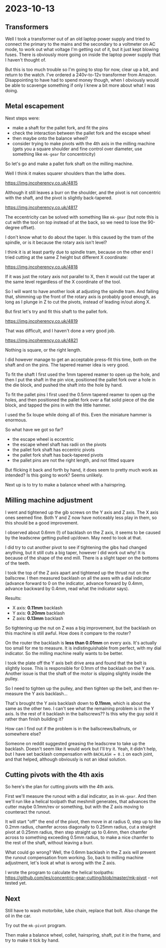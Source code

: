# 2023-10-13

## Transformers

Well I took a transformer out of an old laptop power supply and tried to connect the primary to the mains and the secondary
to a voltmeter on AC mode, to work out what voltage I'm getting out of it, but it just kept blowing fuses. There is obviously
more going on inside the laptop power supply that I haven't thought of.

But this is too much trouble so I'm going to stop for now, clear up a bit, and return to the watch. I've ordered a 240v-to-12v
transformer from Amazon. Disappointing to have had to spend money though, when I obviously would be able to scavenge something
if only I knew a bit more about what I was doing.

## Metal escapement

Next steps were:

* make a shaft for the pallet fork, and fit the pins
* check the interaction between the pallet fork and the escape wheel
* then maybe onto the balance wheel?
* consider trying to make pivots with the 4th axis in the milling machine (gets you a square shoulder and fine control over diameter, use something like `mk-gear` for concentricity)

So let's go and make a pallet fork shaft on the milling machine.

Well I think it makes squarer shoulders than the lathe does.

https://img.incoherency.co.uk/4815

Although it still leaves a burr on the shoulder, and the pivot is not concentric with the shaft, and the pivot is slightly back-tapered.

https://img.incoherency.co.uk/4817

The eccentricity can be solved with something like `mk-gear` (but note this is cut with the tool on top instead of at the back, so we
need to lose the 90-degree offset).

I don't know what to do about the taper. Is this caused by the tram of the spindle, or is it because the rotary axis isn't level?

I think it is at least partly due to spindle tram, because on the other end I tried cutting at the same Z height but different X
coordinate:

https://img.incoherency.co.uk/4818

If it was just the rotary axis not parallel to X, then it would cut the taper at the same level regardless of the X coordinate of the tool.

So I will want to have another look at adjusting the spindle tram. And failing that, shimming up the front of the rotary axis is probably good
enough, as long as I plunge in Z to cut the pivots, instead of leading in/out along X.

But first let's try and fit this shaft to the pallet fork.

https://img.incoherency.co.uk/4819

That was difficult, and I haven't done a very good job.

https://img.incoherency.co.uk/4821

Nothing is square, or the right length.

I did however manage to get an acceptable press-fit this time, both on the shaft and on the pins. The tapered reamer
idea is very good.

To fit the shaft I first used the 1mm tapered reamer to open up the hole, and then I put the shaft in the pin vice, positioned
the pallet fork over a hole in the die block, and pushed the shaft into the hole by hand.

To fit the pallet pins I first used the 0.5mm tapered reamer to open up the holes, and then positioned the pallet fork over a flat
solid piece of the die block, and tapped the pins in with the little hammer.

I used the 5x loupe while doing all of this. Even the miniature hammer is enormous.

So what have we got so far?

* the escape wheel is eccentric
* the escape wheel shaft has radii on the pivots
* the pallet fork shaft has eccentric pivots
* the pallet fork shaft has back-tapered pivots
* the pallet pins are not the right length, and not fitted square

But flicking it back and forth by hand, it does seem to pretty much work as intended? Is this going to work? Seems unlikely.

Next up is to try to make a balance wheel with a hairspring.

## Milling machine adjustment

I went and tightened up the gib screws on the Y axis and Z axis. The X axis ones seemed fine. Both Y and Z now have noticeably
less play in them, so this should be a good improvement.

I observed about 0.6mm (!) of backlash on the Z axis, it seems to be caused by the leadscrew getting pulled up/down. May need
to look at that.

I did try to cut another pivot to see if tightening the gibs had changed anything, but it still cuts a big taper, however I did
work out why! It is because of the shape of the end mill. There is a slight taper on the bottoms of the teeth.

I took the top of the Z axis apart and tightened up the thrust nut on the ballscrew. I then measured backlash on all the
axes with a dial indicator (advance forward to 0 on the indicator, advance forward by 0.4mm, advance backward by 0.4mm, read
what the indicator says).

Results:

* X axis: **0.11mm** backlash
* Y axis: **0.20mm** backlash
* Z axis: **0.13mm** backlash

So tightening up the nut on Z was a big improvement, but the backlash on this machine is still awful. How does it
compare to the router?

On the router the backlash is **less than 0.01mm** on every axis. It's actually too small for me to measure. It is
indistinguishable from perfect, with my dial indicator. So the milling machine really wants to be better.

I took the plate off the Y axis belt drive area and found that the belt is slightly loose. This is responsible for
0.1mm of the backlash on the Y axis. Another issue is that the shaft of the motor is slipping slightly inside
the pulley.

So I need to tighten up the pulley, and then tighten up the belt, and then re-measure the Y axis backlash...

That's brought the Y axis backlash down to **0.11mm**, which is about the same as the other two. I can't see
what the remaining problem is in the Y axis. Is the rest of it backlash in the ballscrews?? Is this why the guy
sold it rather than finish building it?

How can I find out if the problem is in the ballscrews/ballnuts, or somewhere else?

Someone on reddit suggested greasing the leadscrew to take up the backlash. Doesn't seem like it would work but I'll try it.
Yeah, it didn't help, but I have set backlash compensation with `BACKLASH = 0.1` on each joint, and that helped, although obviously is not
an ideal solution.

## Cutting pivots with the 4th axis

So here's the plan for cutting pivots with the 4th axis.

First we'll measure the runout with a dial indicator, as in `mk-gear`. And then we'll run like a helical toolpath
that meshmill generates, that advances the cutter maybe 0.1mm/rev or something, but with the Z axis moving to
counteract the runout.

It will start "off" the end of the pivot, then move in at radius 0, step up to like 0.2mm radius, chamfer across
diagonally to 0.25mm radius, cut a straight pivot at 0.25mm radius, then step straight up to 0.4mm, then chamfer across
to something exceeding 0.5mm radius, to make a nice chamfer to the rest of the shaft, without leaving a burr.

What could go wrong? Well, the 0.6mm backlash in the Z axis will prevent the runout compensation from working. So, back
to milling machine adjustment, let's look at what is wrong with the Z axis.

I wrote the program to calculate the helical toolpaths: https://github.com/jes/concentric-gear-cutting/blob/master/mk-pivot - not tested yet.

## Next

Still have to wash motorbike, lube chain, replace that bolt. Also change the oil in the car.

Try out the `mk-pivot` program.

Then make a balance wheel, collet, hairspring, shaft, put it in the frame, and try to make it tick by hand.
